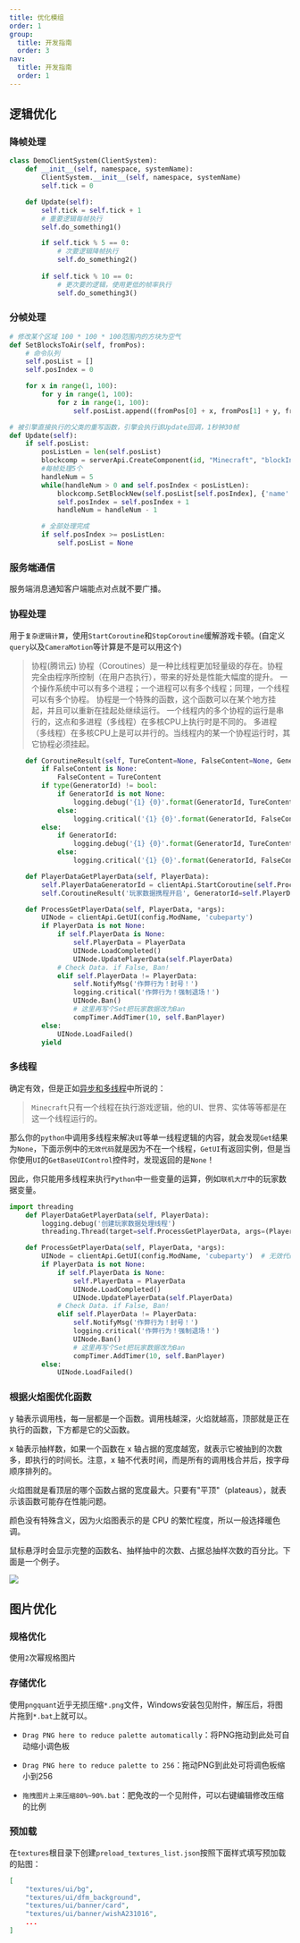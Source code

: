 ```yaml
---
title: 优化模组
order: 1
group:
  title: 开发指南
  order: 3
nav:
  title: 开发指南
  order: 1
---
```

## 逻辑优化
### 降帧处理
```python
class DemoClientSystem(ClientSystem):
	def __init__(self, namespace, systemName):
		ClientSystem.__init__(self, namespace, systemName)
		self.tick = 0

	def Update(self):
		self.tick = self.tick + 1
		# 重要逻辑每帧执行
		self.do_something1()

		if self.tick % 5 == 0:
			# 次要逻辑降帧执行
			self.do_something2()
		
		if self.tick % 10 == 0:
			# 更次要的逻辑，使用更低的帧率执行
			self.do_something3()
```

### 分帧处理
```python
# 修改某个区域 100 * 100 * 100范围内的方块为空气
def SetBlocksToAir(self, fromPos):
	# 命令队列
	self.posList = []
	self.posIndex = 0        

	for x in range(1, 100):
		for y in range(1, 100):
			for z in range(1, 100):
				self.posList.append((fromPos[0] + x, fromPos[1] + y, fromPos[2] + z))

# 被引擎直接执行的父类的重写函数，引擎会执行该Update回调，1秒钟30帧
def Update(self):
	if self.posList:
		posListLen = len(self.posList)            
		blockcomp = serverApi.CreateComponent(id, "Minecraft", "blockInfo")
		#每帧处理5个
		handleNum = 5
		while(handleNum > 0 and self.posIndex < posListLen):                
			blockcomp.SetBlockNew(self.posList[self.posIndex], {'name':'minecraft:air'})
			self.posIndex = self.posIndex + 1
			handleNum = handleNum - 1

		# 全部处理完成
		if self.posIndex >= posListLen:
			self.posList = None
```

### 服务端通信
服务端消息通知客户端能点对点就不要广播。

### 协程处理
用于`复杂逻辑计算`，使用`StartCoroutine`和`StopCoroutine`缓解游戏卡顿。(自定义`query`以及`CameraMotion`等计算是不是可以用这个)
> 协程(腾讯云)
协程（Coroutines）是一种比线程更加轻量级的存在。协程完全由程序所控制（在用户态执行），带来的好处是性能大幅度的提升。
一个操作系统中可以有多个进程；一个进程可以有多个线程；同理，一个线程可以有多个协程。
协程是一个特殊的函数，这个函数可以在某个地方挂起，并且可以重新在挂起处继续运行。
一个线程内的多个协程的运行是串行的，这点和多进程（多线程）在多核CPU上执行时是不同的。 多进程（多线程）在多核CPU上是可以并行的。当线程内的某一个协程运行时，其它协程必须挂起。

```python
    def CoroutineResult(self, TureContent=None, FalseContent=None, GeneratorId=None):
        if FalseContent is None:
            FalseContent = TureContent
        if type(GeneratorId) != bool:
            if GeneratorId is not None:
                logging.debug('{1} {0}'.format(GeneratorId, TureContent))
            else:
                logging.critical('{1} {0}'.format(GeneratorId, FalseContent))
        else:
            if GeneratorId:
                logging.debug('{1} {0}'.format(GeneratorId, TureContent))
            else:
                logging.critical('{1} {0}'.format(GeneratorId, FalseContent))

    def PlayerDataGetPlayerData(self, PlayerData):
        self.PlayerDataGeneratorId = clientApi.StartCoroutine(self.ProcessGetPlayerData(PlayerData), None)
        self.CoroutineResult('玩家数据携程开启', GeneratorId=self.PlayerDataGeneratorId)

    def ProcessGetPlayerData(self, PlayerData, *args):
        UINode = clientApi.GetUI(config.ModName, 'cubeparty')
        if PlayerData is not None:
            if self.PlayerData is None:
                self.PlayerData = PlayerData
                UINode.LoadCompleted()
                UINode.UpdatePlayerData(self.PlayerData)
            # Check Data. if False, Ban!
            elif self.PlayerData != PlayerData:
                self.NotifyMsg('作弊行为！封号！')
                logging.critical('作弊行为！强制退场！')
                UINode.Ban()
                # 这里再写个Set把玩家数据改为Ban
                compTimer.AddTimer(10, self.BanPlayer)
        else:
            UINode.LoadFailed()
        yield
```

### 多线程
确定有效，但是正如[异步和多线程](http://139.159.183.64/docs/da-fei-mian/da-fei-mian-1f444jgjvng2o)中所说的：
> `Minecraft`只有一个线程在执行游戏逻辑，他的UI、世界、实体等等都是在这一个线程运行的。

那么你的`python`中调用多线程来解决`UI`等单一线程逻辑的内容，就会发现`Get`结果为`None`，下面示例中的`无效代码`就是因为不在一个线程，`GetUI`有返回实例，但是当你使用`UI`的`GetBaseUIControl`控件时，发现返回的是`None`！

因此，你只能用多线程来执行`Python`中一些变量的运算，例如`联机大厅`中的玩家数据变量。

```python
import threading
    def PlayerDataGetPlayerData(self, PlayerData):
        logging.debug('创建玩家数据处理线程')
        threading.Thread(target=self.ProcessGetPlayerData, args=(PlayerData, 0), name='ProcessGetPlayerData').start()

    def ProcessGetPlayerData(self, PlayerData, *args):
        UINode = clientApi.GetUI(config.ModName, 'cubeparty')  # 无效代码！
        if PlayerData is not None:
            if self.PlayerData is None:
                self.PlayerData = PlayerData
                UINode.LoadCompleted()
                UINode.UpdatePlayerData(self.PlayerData)
            # Check Data. if False, Ban!
            elif self.PlayerData != PlayerData:
                self.NotifyMsg('作弊行为！封号！')
                logging.critical('作弊行为！强制退场！')
                UINode.Ban()
                # 这里再写个Set把玩家数据改为Ban
                compTimer.AddTimer(10, self.BanPlayer)
        else:
            UINode.LoadFailed()
```

### 根据火焰图优化函数
y 轴表示调用栈，每一层都是一个函数。调用栈越深，火焰就越高，顶部就是正在执行的函数，下方都是它的父函数。

x 轴表示抽样数，如果一个函数在 x 轴占据的宽度越宽，就表示它被抽到的次数多，即执行的时间长。注意，x 轴不代表时间，而是所有的调用栈合并后，按字母顺序排列的。

火焰图就是看顶层的哪个函数占据的宽度最大。只要有"平顶"（plateaus），就表示该函数可能存在性能问题。

颜色没有特殊含义，因为火焰图表示的是 CPU 的繁忙程度，所以一般选择暖色调。

鼠标悬浮时会显示完整的函数名、抽样抽中的次数、占据总抽样次数的百分比。下面是一个例子。

![](/uploads/da-fei-mian/images/m_d88a8edf21e914943bc2267e26b9a26c_r.png)

## 图片优化

### 规格优化
使用`2`次幂规格图片

### 存储优化
使用`pngquant`近乎无损压缩`*.png`文件，Windows安装包见附件，解压后，将图片拖到`*.bat`上就可以。

- `Drag PNG here to reduce palette automatically`：将PNG拖动到此处可自动缩小调色板

- `Drag PNG here to reduce palette to 256`：拖动PNG到此处可将调色板缩小到256

- `拖拽图片上来压缩80%~90%.bat`：肥免改的一个见附件，可以右键编辑修改压缩的比例

### 预加载
在`textures`根目录下创建`preload_textures_list.json`按照下面样式填写预加载的贴图：

```json
[
    "textures/ui/bg",
    "textures/ui/dfm_background",
    "textures/ui/banner/card",
    "textures/ui/banner/wishA231016",
	...
]
```